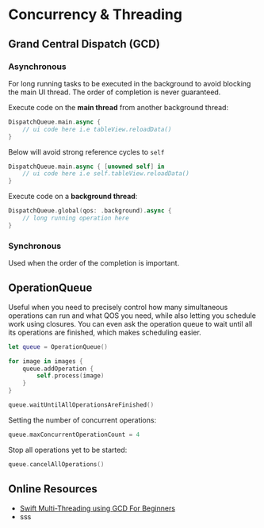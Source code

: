 # Concurrency & Threading

## Grand Central Dispatch (GCD)

### Asynchronous

For long running tasks to be executed in the background to avoid blocking the main UI thread. The order of completion is never guaranteed.

Execute code on the **main thread** from another background thread:

```swift
DispatchQueue.main.async {
    // ui code here i.e tableView.reloadData()
}
```
Below will avoid strong reference cycles to `self`

```swift
DispatchQueue.main.async { [unowned self] in
    // ui code here i.e self.tableView.reloadData()
}
```

Execute code on a **background thread**:

```swift
DispatchQueue.global(qos: .background).async {
    // long running operation here
}
```

### Synchronous

Used when the order of the completion is important.

## OperationQueue

Useful when you need to precisely control how many simultaneous operations can run and what QOS you need, while also letting you schedule work using closures. You can even ask the operation queue to wait until all its operations are finished, which makes scheduling easier.

```swift
let queue = OperationQueue()

for image in images {
    queue.addOperation {
        self.process(image)
    }
}

queue.waitUntilAllOperationsAreFinished()
```

Setting the number of concurrent operations:

```swift
queue.maxConcurrentOperationCount = 4
```

Stop all operations yet to be started:

```swift
queue.cancelAllOperations()
```

## Online Resources

* [Swift Multi-Threading using GCD For Beginners](https://hackernoon.com/swift-multi-threading-using-gcd-for-beginners-2581b7aa21cb)
* sss